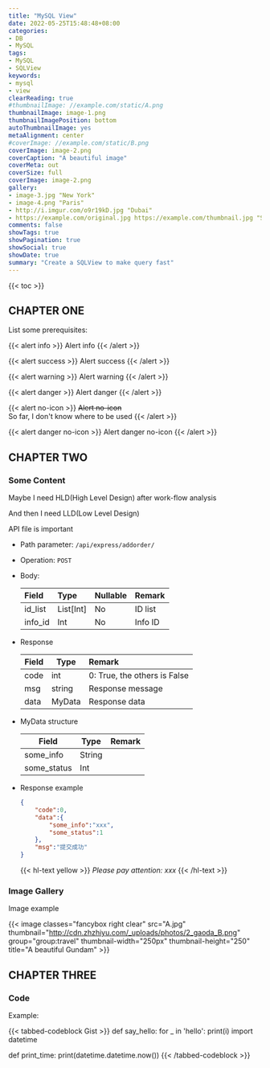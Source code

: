 ```yaml
---
title: "MySQL View"
date: 2022-05-25T15:48:48+08:00
categories:
- DB
- MySQL
tags:
- MySQL
- SQLView
keywords:
- mysql
- view
clearReading: true
#thumbnailImage: //example.com/static/A.png
thumbnailImage: image-1.png
thumbnailImagePosition: bottom
autoThumbnailImage: yes
metaAlignment: center
#coverImage: //example.com/static/B.png
coverImage: image-2.png
coverCaption: "A beautiful image"
coverMeta: out
coverSize: full
coverImage: image-2.png
gallery:
- image-3.jpg "New York"
- image-4.png "Paris"
- http://i.imgur.com/o9r19kD.jpg "Dubai"
- https://example.com/original.jpg https://example.com/thumbnail.jpg "Sidney"
comments: false
showTags: true
showPagination: true
showSocial: true
showDate: true
summary: "Create a SQLView to make query fast"
---
```


<!--more-->

{{< toc >}}





## CHAPTER ONE

List some prerequisites:

{{< alert info >}}
Alert info
{{< /alert >}}

{{< alert success >}}
Alert success
{{< /alert >}}

{{< alert warning >}}
Alert warning
{{< /alert >}}

{{< alert danger >}}
Alert danger
{{< /alert >}}

{{< alert no-icon >}}
~~Alert no-icon~~  
So far, I don't know where to be used
{{< /alert >}}

{{< alert danger no-icon >}}
Alert danger no-icon
{{< /alert >}}




## CHAPTER TWO

### Some Content

Maybe I need HLD(High Level Design) after work-flow analysis

And then I need LLD(Low Level Design)

API file is important

- Path parameter: `/api/express/addorder/`
- Operation: `POST`
- Body:

  | Field            | Type      | Nullable | Remark                           |
  | :-------------- | :-------- | :--- | :----------------------------- |
  | id_list     | List[Int] | No   | ID list                     |
  | info_id | Int       | No   | Info ID |
  
- Response

  | Field | Type    | Remark                                                        |
  | ---- | ------- | :---------------------------------------------------------- |
  | code | int     | 0: True, the others is False |
  | msg  | string  | Response message                                                |
  | data | MyData | Response data                                                |
  
- MyData structure

  | Field                | Type     | Remark                                                         |
  | ------------------- | -------- | :----------------------------------------------------------- |
  | some_info        | String   |            |
  | some_status      | Int      |  |
  
- Response example

  ```json
  {
      "code":0,
      "data":{
          "some_info":"xxx",
          "some_status":1
      },
      "msg":"提交成功"
  }
  ```
  {{< hl-text yellow >}}
  *Please pay attention: xxx*
  {{< /hl-text >}}


### Image Gallery
Image example

{{< image classes="fancybox right clear" src="A.jpg" thumbnail="http://cdn.zhzhiyu.com/_uploads/photos/2_gaoda_B.png" group="group:travel" thumbnail-width="250px" thumbnail-height="250" title="A beautiful Gundam" >}}




## CHAPTER THREE

### Code

Example:

{{< tabbed-codeblock Gist >}}
    <!-- tab python -->
def say_hello:
    for _ in 'hello':
        print(i)
    <!-- endtab -->
    <!-- tab python -->
import datetime


def print_time:
    print(datetime.datetime.now())
    <!-- endtab -->
{{< /tabbed-codeblock >}}

